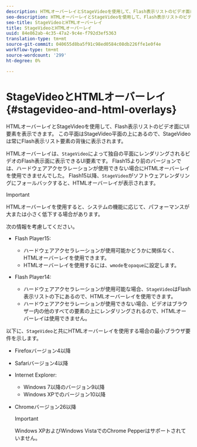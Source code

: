 ```yaml
---
description: HTMLオーバーレイとStageVideoを使用して、Flash表示リストのビデオ面にUI要素を表示できます。 この平面はStageVideo平面の上にあるので、StageVideoは常にFlash表示リスト要素の背後に表示されます。
seo-description: HTMLオーバーレイとStageVideoを使用して、Flash表示リストのビデオ面にUI要素を表示できます。 この平面はStageVideo平面の上にあるので、StageVideoは常にFlash表示リスト要素の背後に表示されます。
seo-title: StageVideoとHTMLオーバーレイ
title: StageVideoとHTMLオーバーレイ
uuid: 84e862ab-4c35-47a2-9c4e-f792d3ef5363
translation-type: tm+mt
source-git-commit: 040655d8ba5f91c98ed0584c08db226ffe1e0f4e
workflow-type: tm+mt
source-wordcount: '299'
ht-degree: 0%

---
```



# StageVideoとHTMLオーバーレイ{#stagevideo-and-html-overlays}

HTMLオーバーレイとStageVideoを使用して、Flash表示リストのビデオ面にUI要素を表示できます。 この平面はStageVideo平面の上にあるので、StageVideoは常にFlash表示リスト要素の背後に表示されます。

HTMLオーバーレイは、`StageVideo`によって独自の平面にレンダリングされるビデオのFlash表示面に表示できるUI要素です。 Flash15より前のバージョンでは、ハードウェアアクセラレーションが使用できない場合にHTMLオーバーレイを使用できませんでした。 Flash15以降、`StageVideo`がソフトウェアレンダリングにフォールバックすると、HTMLオーバーレイが表示されます。

>[!IMPORTANT]
>
>HTMLオーバーレイを使用すると、システムの機能に応じて、パフォーマンスが大または小さく低下する場合があります。

次の情報を考慮してください。

* Flash Player15:

   * ハードウェアアクセラレーションが使用可能かどうかに関係なく、HTMLオーバーレイを使用できます。
   * HTMLオーバーレイを使用するには、`wmode`を`opaque`に設定します。

* Flash Player14:

   * ハードウェアアクセラレーションが使用可能な場合、`StageVideo`はFlash表示リストの下にあるので、HTMLオーバーレイを使用できます。
   * ハードウェアアクセラレーションが使用できない場合、ビデオはブラウザー内の他のすべての要素の上にレンダリングされるので、HTMLオーバーレイは使用できません。

以下に、`StageVideo`と共にHTMLオーバーレイを使用する場合の最小ブラウザ要件を示します。

* Firefoxバージョン4以降
* Safariバージョン4以降
* Internet Explorer:

   * Windows 7以降のバージョン9以降
   * Windows XPでのバージョン10以降

* Chromeバージョン26以降

   >[!IMPORTANT]
   >
   >Windows XPおよびWindows VistaでのChrome Pepperはサポートされていません。

